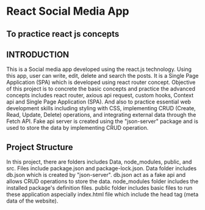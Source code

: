 # React Social Media App
## To practice react js concepts
## INTRODUCTION
  This is a Social media app developed using the react.js technology. Using this app, user can write, edit, delete and search the posts. It is a Single Page Application (SPA) which is developed using react router concept. Objective of this project is to concrete the basic concepts and practice the advanced concepts includes react router, axious api request, custom hooks, Context api and Single Page Application (SPA). And also to practice essential web development skills including styling with CSS, implementing CRUD (Create, Read, Update, Delete) operations, and integrating external data through the Fetch API. Fake api server is created using the "json-server" package and is used to store the data by implementing CRUD operation.

## Project Structure
  In this project, there are folders includes Data, node_modules, public, and src. Files include package.json and package-lock.json. Data folder includes db.json which is created by "json-server". db.json act as a fake api and allows CRUD operations to store the data. node_modules folder includes the installed package's definition files. public folder includes basic files to run these application aspecially index.html file which include the head tag (meta data of the website). 
